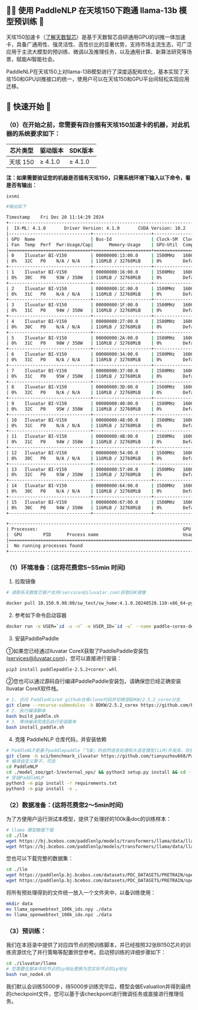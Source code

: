 ## 🚣‍♂️ 使用 PaddleNLP 在天垓150下跑通 llama-13b 模型预训练 🚣

天垓150加速卡（[了解天数智芯](https://www.iluvatar.com/)）是基于天数智芯自研通用GPU的训推一体加速卡，具备广通用性、强灵活性、高性价比的显著优势，支持市场主流生态，可广泛应用于主流大模型的预训练、微调以及推理任务，以及通用计算、新算法研究等场景，赋能AI智能社会。

PaddleNLP在天垓150上对llama-13B模型进行了深度适配和优化，基本实现了天垓150和GPU训推接口的统一，使用户可以在天垓150和GPU平台间轻松实现应用迁移。

## 🚀 快速开始 🚀

### （0）在开始之前，您需要有四台插有天垓150加速卡的机器，对此机器的系统要求如下：

| 芯片类型 | 驱动版本 | SDK版本      |
| -------- | --------- | --------------- |
| 天垓 150 | ≥ 4.1.0  | ≥ 4.1.0 |

**注：如果需要验证您的机器是否插有天垓150，只需系统环境下输入以下命令，看是否有输出：**

```bash
ixsmi

#输出如下

Timestamp    Fri Dec 20 11:14:29 2024
+-----------------------------------------------------------------------------+
|  IX-ML: 4.1.0       Driver Version: 4.1.0       CUDA Version: 10.2          |
|-------------------------------+----------------------+----------------------|
| GPU  Name                     | Bus-Id               | Clock-SM  Clock-Mem  |
| Fan  Temp  Perf  Pwr:Usage/Cap|      Memory-Usage    | GPU-Util  Compute M. |
|===============================+======================+======================|
| 0    Iluvatar BI-V150         | 00000000:13:00.0     | 1500MHz   1600MHz    |
| 0%   32C   P0    N/A / N/A    | 116MiB / 32768MiB    | 0%        Default    |
+-------------------------------+----------------------+----------------------+
| 1    Iluvatar BI-V150         | 00000000:16:00.0     | 1500MHz   1600MHz    |
| 0%   30C   P0    93W / 350W   | 116MiB / 32768MiB    | 0%        Default    |
+-------------------------------+----------------------+----------------------+
| 2    Iluvatar BI-V150         | 00000000:1C:00.0     | 1500MHz   1600MHz    |
| 0%   31C   P0    N/A / N/A    | 116MiB / 32768MiB    | 0%        Default    |
+-------------------------------+----------------------+----------------------+
| 3    Iluvatar BI-V150         | 00000000:1F:00.0     | 1500MHz   1600MHz    |
| 0%   31C   P0    94W / 350W   | 116MiB / 32768MiB    | 0%        Default    |
+-------------------------------+----------------------+----------------------+
| 4    Iluvatar BI-V150         | 00000000:27:00.0     | 1500MHz   1600MHz    |
| 0%   30C   P0    N/A / N/A    | 116MiB / 32768MiB    | 0%        Default    |
+-------------------------------+----------------------+----------------------+
| 5    Iluvatar BI-V150         | 00000000:2A:00.0     | 1500MHz   1600MHz    |
| 0%   31C   P0    98W / 350W   | 116MiB / 32768MiB    | 0%        Default    |
+-------------------------------+----------------------+----------------------+
| 6    Iluvatar BI-V150         | 00000000:34:00.0     | 1500MHz   1600MHz    |
| 0%   31C   P0    N/A / N/A    | 116MiB / 32768MiB    | 0%        Default    |
+-------------------------------+----------------------+----------------------+
| 7    Iluvatar BI-V150         | 00000000:37:00.0     | 1500MHz   1600MHz    |
| 0%   31C   P0    95W / 350W   | 116MiB / 32768MiB    | 0%        Default    |
+-------------------------------+----------------------+----------------------+
| 8    Iluvatar BI-V150         | 00000000:3D:00.0     | 1500MHz   1600MHz    |
| 0%   32C   P0    N/A / N/A    | 116MiB / 32768MiB    | 0%        Default    |
+-------------------------------+----------------------+----------------------+
| 9    Iluvatar BI-V150         | 00000000:40:00.0     | 1500MHz   1600MHz    |
| 0%   32C   P0    95W / 350W   | 116MiB / 32768MiB    | 0%        Default    |
+-------------------------------+----------------------+----------------------+
| 10   Iluvatar BI-V150         | 00000000:48:00.0     | 1500MHz   1600MHz    |
| 0%   31C   P0    N/A / N/A    | 116MiB / 32768MiB    | 0%        Default    |
+-------------------------------+----------------------+----------------------+
| 11   Iluvatar BI-V150         | 00000000:4B:00.0     | 1500MHz   1600MHz    |
| 0%   31C   P0    94W / 350W   | 116MiB / 32768MiB    | 0%        Default    |
+-------------------------------+----------------------+----------------------+
| 12   Iluvatar BI-V150         | 00000000:54:00.0     | 1500MHz   1600MHz    |
| 0%   30C   P0    N/A / N/A    | 116MiB / 32768MiB    | 0%        Default    |
+-------------------------------+----------------------+----------------------+
| 13   Iluvatar BI-V150         | 00000000:57:00.0     | 1500MHz   1600MHz    |
| 0%   32C   P0    93W / 350W   | 116MiB / 32768MiB    | 0%        Default    |
+-------------------------------+----------------------+----------------------+
| 14   Iluvatar BI-V150         | 00000000:64:00.0     | 1500MHz   1600MHz    |
| 0%   30C   P0    N/A / N/A    | 116MiB / 32768MiB    | 0%        Default    |
+-------------------------------+----------------------+----------------------+
| 15   Iluvatar BI-V150         | 00000000:67:00.0     | 1500MHz   1600MHz    |
| 0%   30C   P0    94W / 350W   | 116MiB / 32768MiB    | 0%        Default    |
+-------------------------------+----------------------+----------------------+

+-----------------------------------------------------------------------------+
| Processes:                                                       GPU Memory |
|  GPU        PID      Process name                                Usage(MiB) |
|=============================================================================|
|  No running processes found                                                 |
+-----------------------------------------------------------------------------+
```

### （1）环境准备：(这将花费您5~55min 时间)
1. 拉取镜像
```bash
# 请联系天数智芯客户支持(services@iluvatar.com)获取SDK镜像

docker pull 10.150.9.98:80/sw_test/sw_home:4.1.0.20240528.110-x86_64-py3.10-bi150
```

2. 参考如下命令启动容器

```bash
docker run -e USER=`id -u -n` -e USER_ID=`id -u` --name paddle-corex-dev -it --privileged --cap-add=ALL --pid=host --network=host -v /data1:/data1 --mount type=volume,dst=/home/`id -u -n`/.local bdkw:paddle-corex /bin/bash
```

3. 安装PaddlePaddle

①如果您已经通过Iluvatar CoreX获取了PaddlePaddle安装包(services@iluvatar.com)，您可以直接进行安装：

```bash
pip3 install paddlepaddle-2.5.2+corex*.whl
```
②您也可以通过源码自行编译PaddlePaddle安装包，请确保您已经正确安装Iluvatar CoreX软件栈。

```bash
# 1. 访问 Paddle4CoreX github仓库clone代码并切换至BDKW/2.5.2_corex分支.
git clone --recurse-submodules -b BDKW/2.5.2_corex https://github.com/PaddlePaddle/Paddle4CoreX.git
# 2. 执行编译脚本
bash build_paddle.sh
# 3. 等待编译完成后执行安装脚本
bash install_paddle.sh
```

4. 克隆 PaddleNLP 仓库代码，并安装依赖

```bash
# PaddleNLP是基于paddlepaddle『飞桨』的自然语言处理和大语言模型(LLM)开发库，存放了基于『飞桨』框架实现的各种大模型，llama-13B模型也包含其中。为了便于您更好地使用PaddleNLP，您需要clone整个仓库。
git clone -b sci/benchmark_iluvatar https://github.com/tianyuzhou668/PaddleNLP.git
# 编译自定义算子，可选
cd PaddleNLP
cd ./model_zoo/gpt-3/external_ops/ && python3 setup.py install && cd -
# 安装PaddleNLP
python3 -m pip install -r requirements.txt
python3 -m pip install -e .
```

### （2）数据准备：(这将花费您2～5min时间)
为了方便用户运行测试本模型，提供了处理好的100k条doc的训练样本：
```bash
# llama 模型数据下载
cd ./llm
wget https://bj.bcebos.com/paddlenlp/models/transformers/llama/data/llama_openwebtext_100k.bin
wget https://bj.bcebos.com/paddlenlp/models/transformers/llama/data/llama_openwebtext_100k.idx
```
您也可以下载完整的数据集：
```bash
cd ./llm
wget https://paddlenlp.bj.bcebos.com/datasets/PDC_DATASETS/PRETRAIN/openwebtext2/llama/mmap/llama_mmap.bin
wget https://paddlenlp.bj.bcebos.com/datasets/PDC_DATASETS/PRETRAIN/openwebtext2/llama/mmap/llama_mmap.idx
```
将所有预处理得到的文件统一放入一个文件夹中，以备训练使用：
```bash
mkdir data
mv llama_openwebtext_100k_ids.npy ./data
mv llama_openwebtext_100k_idx.npz ./data
```

### （3）预训练：
我们在本目录中提供了对应四节点的预训练脚本，并已经按照32张BI150芯片的训练资源优化了并行策略等配置供您参考。启动预训练的详细步骤如下：
```bash
cd ./iluvatar/llama
# 您需要在脚本中将节点的ip地址更换为您实际节点的ip地址
bash run_node4.sh
```
我们默认会训练5000步，待5000步训练完毕后，模型会做Evaluation并得到最终的checkpoint文件，您可以基于该checkpoint进行微调任务或直接进行推理任务。
